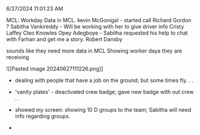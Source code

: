 6/27/2024 11:01:23 AM

MCL: Workday Data in MCL.
kevin McGonigal - started call
Richard Gordon ?
Sabitha Vankireddy - Will be working with her to give driver info
Cristy Laffey
Cleo Knowles
Opey Adegboye - Sabitha requested his help to chat with Farhan and get me a story.
Robert Dansby

sounds like they need more data in MCL
Showing worker daya they are receiving

![[Pasted image 20240627111226.png]]

 - dealing with people that have a job on the ground; but some times fly. . .
 - 'vanity plates' - deactivated crew badge; gave new badge with out crew . .

 - showed my screen: showing 10 D groups to the team; Sabitha will need info regarding groups.
 - 






